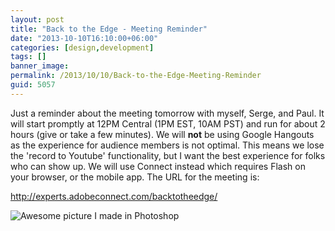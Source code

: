 ```yaml
---
layout: post
title: "Back to the Edge - Meeting Reminder"
date: "2013-10-10T16:10:00+06:00"
categories: [design,development]
tags: []
banner_image: 
permalink: /2013/10/10/Back-to-the-Edge-Meeting-Reminder
guid: 5057
---
```


<p>
Just a reminder about the meeting tomorrow with myself, Serge, and Paul. It will start promptly at 12PM Central (1PM EST, 10AM PST) and run for about 2 hours (give or take a few minutes). We will <strong>not</strong> be using Google Hangouts as the experience for audience members is not optimal. This means we lose the 'record to Youtube' functionality, but I want the best experience for folks who can show up. We will use Connect instead which requires Flash on your browser, or the mobile app. The URL for the meeting is:
</p>
<!--more-->
<p>
<a href="http://experts.adobeconnect.com/backtotheedge/">http://experts.adobeconnect.com/backtotheedge/</a>
</p>

<img src="https://static.raymondcamden.com/images/backtotheedge1.jpg" title="Awesome picture I made in Photoshop">